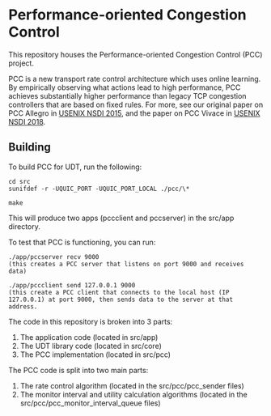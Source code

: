 # Performance-oriented Congestion Control

This repository houses the Performance-oriented Congestion Control (PCC) project.

PCC is a new transport rate control architecture which uses online learning. By empirically observing what actions lead to high performance, PCC achieves substantially higher performance than legacy TCP congestion controllers that are based on fixed rules.  For more, see our original paper on PCC Allegro in [USENIX NSDI 2015](https://www.usenix.org/conference/nsdi15/technical-sessions/presentation/dong), and the paper on PCC Vivace in [USENIX NSDI 2018](https://www.usenix.org/conference/nsdi18/presentation/dong).

## Building

To build PCC for UDT, run the following:

```
cd src
sunifdef -r -UQUIC_PORT -UQUIC_PORT_LOCAL ./pcc/\*

make
```

This will produce two apps (pccclient and pccserver) in the src/app directory.

To test that PCC is functioning, you can run:

```
./app/pccserver recv 9000
(this creates a PCC server that listens on port 9000 and receives data)

./app/pccclient send 127.0.0.1 9000
(this create a PCC client that connects to the local host (IP 127.0.0.1) at port 9000, then sends data to the server at that address.
```

The code in this repository is broken into 3 parts:
1. The application code (located in src/app)
2. The UDT library code (located in src/core)
3. The PCC implementation (located in src/pcc)

The PCC code is split into two main parts:
1. The rate control algorithm (located in the src/pcc/pcc_sender files)
2. The monitor interval and utility calculation algorithms (located in the src/pcc/pcc_monitor_interval_queue files)
